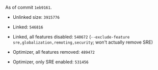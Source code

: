 As of commit `1eb9161`.

* Unlinked size: `3915776`

* Linked: `546816`

* Linked, all features disabled: `540672`
  (`--exclude-feature sre,globalization,remoting,security`; won't actually remove SRE)

* Optimizer, all features removed: `489472`

* Optimizer, only SRE enabled: `531456`

